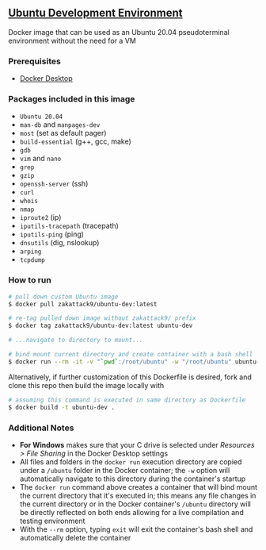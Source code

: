 ## [Ubuntu Development Environment](https://hub.docker.com/repository/docker/zakattack9/ubuntu-dev)
Docker image that can be used as an Ubuntu 20.04 pseudoterminal environment without the need for a VM

### Prerequisites
- [Docker Desktop](https://docs.docker.com/get-docker/)

### Packages included in this image
- `Ubuntu 20.04`
- `man-db` and `manpages-dev`
- `most` (set as default pager)
- `build-essential` (g++, gcc, make)
- `gdb`
- `vim` and `nano`
- `grep`
- `gzip`
- `openssh-server` (ssh)
- `curl`
- `whois`
- `nmap`
- `iproute2` (ip)
- `iputils-tracepath` (tracepath)
- `iputils-ping` (ping)
- `dnsutils` (dig, nslookup)
- `arping`
- `tcpdump`

### How to run
```bash
# pull down custom Ubuntu image
$ docker pull zakattack9/ubuntu-dev:latest

# re-tag pulled down image without zakattack9/ prefix
$ docker tag zakattack9/ubuntu-dev:latest ubuntu-dev

# ...navigate to directory to mount...

# bind mount current directory and create container with a bash shell
$ docker run --rm -it -v "`pwd`:/root/ubuntu" -w "/root/ubuntu" ubuntu-dev
```

Alternatively, if further customization of this Dockerfile is desired, fork and clone this repo then build the image locally with
```bash
# assuming this command is executed in same directory as Dockerfile
$ docker build -t ubuntu-dev .
```

### Additional Notes
- **For Windows** makes sure that your C drive is selected under *Resources > File Sharing* in the Docker Desktop settings
- All files and folders in the `docker run` execution directory are copied under a `/ubuntu` folder in the Docker container; the `-w` option will automatically navigate to this directory during the container's startup
- The `docker run` command above creates a container that will bind mount the current directory that it's executed in; this means any file changes in the current directory or in the Docker container's `/ubuntu` directory will be directly reflected on both ends allowing for a live compilation and testing environment
- With the `--rm` option, typing `exit` will exit the container's bash shell and automatically delete the container
